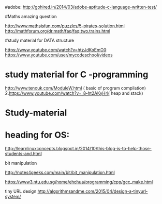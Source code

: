 #adobe:
http://gohired.in/2014/03/adobe-aptitude-c-language-written-test/

#Maths amazing question


http://www.mathsisfun.com/puzzles/5-pirates-solution.html
http://mathforum.org/dr.math/faq/faq.two.trains.html

#study material for DATA structure

https://www.youtube.com/watch?v=htzJdKoEmO0
https://www.youtube.com/user/mycodeschool/videos

# study material for  C -programming

http://www.tenouk.com/ModuleW.html ( basic of program compilation)
2.https://www.youtube.com/watch?v=_8-ht2AKyH4( heap and stack)


# Study-material

# heading for OS:

http://learnlinuxconcepts.blogspot.in/2014/10/this-blog-is-to-help-those-students-and.html


bit manipulation

http://notes4geeks.com/main/bit/bit_manipulation.html


https://www3.ntu.edu.sg/home/ehchua/programming/cpp/gcc_make.html


tiny URL design
http://algorithmsandme.com/2015/04/design-a-tinyurl-system/

